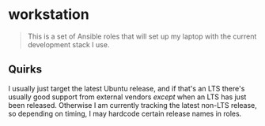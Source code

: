 # workstation

> This is a set of Ansible roles that will set up my laptop with the current development stack I use.

## Quirks

I usually just target the latest Ubuntu release, and if that's an LTS there's
usually good support from external vendors _except_ when an LTS has just been
released. Otherwise I am currently tracking the latest non-LTS release, so depending
on timing, I may hardcode certain release names in roles.
